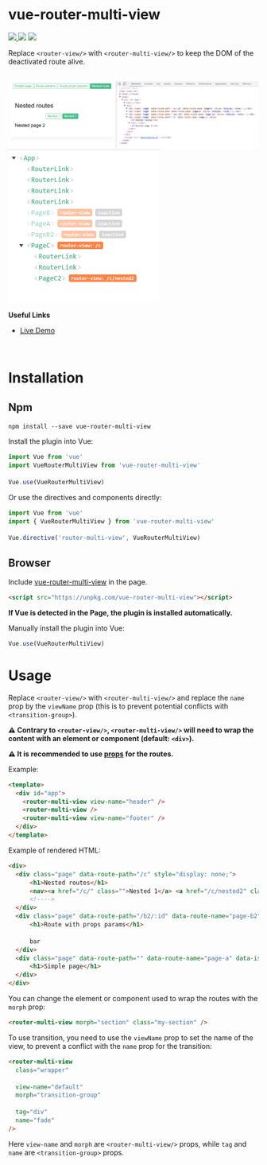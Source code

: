 <h1>vue-router-multi-view</h1>

<p>
<a href="https://www.npmjs.com/package/vue-router-multi-view"><img src="https://img.shields.io/npm/v/vue-router-multi-view.svg"/> <img src="https://img.shields.io/npm/dm/vue-router-multi-view.svg"/></a> <a href="https://vuejs.org/"><img src="https://img.shields.io/badge/vue-2.x-brightgreen.svg"/></a>
</p>

Replace `<router-view/>` with `<router-multi-view/>` to keep the DOM of the deactivated route alive.

<br>

<img src="https://raw.githubusercontent.com/Akryum/vue-router-multi-view/master/dom.png?token=ACqyfFwilHbGgjKVXt9ptb7GI0nS2zYVks5aHqoqwA%3D%3D"/>

<br>

<img src="https://raw.githubusercontent.com/Akryum/vue-router-multi-view/master/devtool.png?token=ACqyfDURGLlC0Gyb0z5xWHOUJCjZhbmYks5aHs85wA%3D%3D" />

<br>

**Useful Links**

- [Live Demo](https://akryum.github.io/vue-router-multi-view/)

<br>


# Installation

## Npm

```
npm install --save vue-router-multi-view
```

Install the plugin into Vue:

```javascript
import Vue from 'vue'
import VueRouterMultiView from 'vue-router-multi-view'

Vue.use(VueRouterMultiView)
```

Or use the directives and components directly:

```javascript
import Vue from 'vue'
import { VueRouterMultiView } from 'vue-router-multi-view'

Vue.directive('router-multi-view', VueRouterMultiView)
```

## Browser

Include [vue-router-multi-view](/dist/vue-router-multi-view.min.js) in the page.

```html
<script src="https://unpkg.com/vue-router-multi-view"></script>
```

**If Vue is detected in the Page, the plugin is installed automatically.**

Manually install the plugin into Vue:

```javascript
Vue.use(VueRouterMultiView)
```

# Usage

Replace `<router-view/>` with `<router-multi-view/>` and replace the `name` prop by the `viewName` prop (this is to prevent potential conflicts with `<transition-group>`).

**:warning: Contrary to `<router-view/>`, `<router-multi-view/>` will need to wrap the content with an element or component (default: `<div>`).**

**:warning: It is recommended to use [props](https://router.vuejs.org/en/essentials/passing-props.html) for the routes.**

Example:

```html
<template>
  <div id="app">
    <router-multi-view view-name="header" />
    <router-multi-view />
    <router-multi-view view-name="footer" />
  </div>
</template>
```

Example of rendered HTML:

```html
<div>
  <div class="page" data-route-path="/c" style="display: none;">
      <h1>Nested routes</h1>
      <nav><a href="/c/" class="">Nested 1</a> <a href="/c/nested2" class="">Nested 2</a></nav>
      <!---->
  </div>
  <div class="page" data-route-path="/b2/:id" data-route-name="page-b2" style="display: none;">
      <h1>Route with props params</h1>

      bar
  </div>
  <div class="page" data-route-path="" data-route-name="page-a" data-is-active="true">
      <h1>Simple page</h1>
  </div>
</div>
```

You can change the element or component used to wrap the routes with the `morph` prop:

```html
<router-multi-view morph="section" class="my-section" />
```

To use transition, you need to use the `viewName` prop to set the name of the view, to prevent a conflict with the `name` prop for the transition:

```html
<router-multi-view
  class="wrapper"

  view-name="default"
  morph="transition-group"

  tag="div"
  name="fade"
/>
```

Here `view-name` and `morph` are `<router-multi-view/>` props, while `tag` and `name` are `<transition-group>` props.
